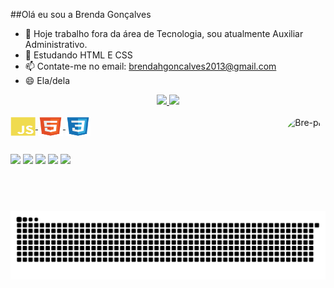 ##Olá eu sou a Brenda Gonçalves

- 🔭 Hoje trabalho fora da área de Tecnologia, sou atualmente Auxiliar Administrativo.
- 🌱 Estudando HTML E CSS
- 📫 Contate-me no email: brendahgoncalves2013@gmail.com
- 😄 Ela/dela

<div align="center">
  <a href="https://github.com/HaileDin">
  <img height="150em" src="https://github-readme-stats.vercel.app/api?username=hailedin&show_icons=true&theme=nightowl&include_all_commits=true&count_private=true"/>
  <img height="150em" src="https://github-readme-stats.vercel.app/api/top-langs/?username=hailedin&layout=compact&langs_count=7&theme=nightowl"/>
</div>
  <div style="display: inline_block"><br>
  <img align="center" alt="Brenda-Js" height="30" width="40" src="https://raw.githubusercontent.com/devicons/devicon/master/icons/javascript/javascript-plain.svg">
  <img align="center" alt="Brenda-HTML" height="30" width="40" src="https://raw.githubusercontent.com/devicons/devicon/master/icons/html5/html5-original.svg">
  <img align="center" alt="Brenda-CSS" height="30" width="40" src="https://raw.githubusercontent.com/devicons/devicon/master/icons/css3/css3-original.svg">
  <img align="right" alt="Bre-pic" height="150" style="border-radius:50px;" src="https://cdn.discordapp.com/attachments/846894151366344725/942241515969867806/Webp.net-gifmaker.gif">
</div>
  
  ##
 
<div> 
  <a href="https://instagram.com/Haile_din" target="_blank"><img src="https://img.shields.io/badge/-Instagram-%23E4405F?style=for-the-badge&logo=instagram&logoColor=white" target="_blank"></a>
 	<a href="https://www.twitch.tv/Haile_din" target="_blank"><img src="https://img.shields.io/badge/Twitch-9146FF?style=for-the-badge&logo=twitch&logoColor=white" target="_blank"></a>
  <a href = "mailto:brendahgoncalves2013@gmail.com"><img src="https://img.shields.io/badge/-Gmail-%23333?style=for-the-badge&logo=gmail&logoColor=white" target="_blank"></a>
  <a href="https://www.linkedin.com/in/brenda-gonçalves-teixeira" target="_blank"><img src="https://img.shields.io/badge/-LinkedIn-%230077B5?style=for-the-badge&logo=linkedin&logoColor=white" target="_blank"></a> 
  <a href="https://open.spotify.com/user/i6250aoxj28tdp1mk7f20rnz9" target="_blank"><img src="https://img.shields.io/badge/Spotify-1ED760?&style=for-the-badge&logo=spotify&logoColor=white" target="_blank"></a>
  
  ![Snake animation](https://github.com/hailedin/hailedin/blob/output/github-contribution-grid-snake.svg)
 </div>
  
  
